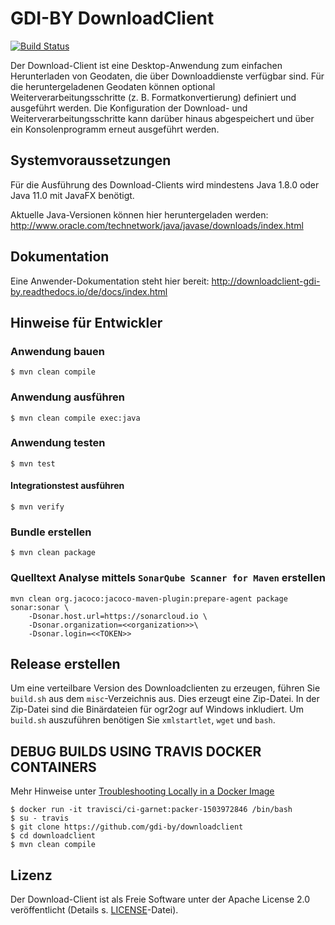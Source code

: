 # GDI-BY DownloadClient
[![Build Status](https://travis-ci.org/gdi-by/downloadclient.svg?branch=master)](https://travis-ci.org/gdi-by/downloadclient)


Der Download-Client ist eine Desktop-Anwendung zum einfachen Herunterladen von Geodaten, die über Downloaddienste verfügbar sind. Für die heruntergeladenen Geodaten können optional Weiterverarbeitungsschritte (z. B. Formatkonvertierung) definiert und ausgeführt werden. Die Konfiguration der Download- und Weiterverarbeitungsschritte kann darüber hinaus abgespeichert und über ein Konsolenprogramm erneut ausgeführt werden.

## Systemvoraussetzungen

Für die Ausführung des Download-Clients wird mindestens Java 1.8.0 oder Java 11.0 mit JavaFX benötigt.

Aktuelle Java-Versionen können hier heruntergeladen werden: http://www.oracle.com/technetwork/java/javase/downloads/index.html


## Dokumentation

Eine Anwender-Dokumentation steht hier bereit: http://downloadclient-gdi-by.readthedocs.io/de/docs/index.html


## Hinweise für Entwickler

### Anwendung bauen

    $ mvn clean compile

### Anwendung ausführen

    $ mvn clean compile exec:java

### Anwendung testen

    $ mvn test

#### Integrationstest ausführen 

    $ mvn verify

### Bundle erstellen

    $ mvn clean package

### Quelltext Analyse mittels `SonarQube Scanner for Maven` erstellen

```
mvn clean org.jacoco:jacoco-maven-plugin:prepare-agent package sonar:sonar \
    -Dsonar.host.url=https://sonarcloud.io \
    -Dsonar.organization=<<organization>>\
    -Dsonar.login=<<TOKEN>>
```

## Release erstellen
Um eine verteilbare Version des Downloadclienten zu erzeugen, führen Sie
`build.sh` aus dem `misc`-Verzeichnis aus.
Dies erzeugt eine Zip-Datei. In der Zip-Datei sind die Binärdateien
für ogr2ogr auf Windows inkludiert.
Um `build.sh` auszuführen benötigen Sie `xmlstartlet`, `wget` und `bash`.

## DEBUG BUILDS USING TRAVIS DOCKER CONTAINERS

Mehr Hinweise unter [Troubleshooting Locally in a Docker Image](https://docs.travis-ci.com/user/common-build-problems/#Troubleshooting-Locally-in-a-Docker-Image)

```
$ docker run -it travisci/ci-garnet:packer-1503972846 /bin/bash
$ su - travis
$ git clone https://github.com/gdi-by/downloadclient
$ cd downloadclient
$ mvn clean compile
```

## Lizenz

Der Download-Client ist als Freie Software unter der Apache License 2.0 veröffentlicht (Details s. [LICENSE](LICENSE)-Datei).
